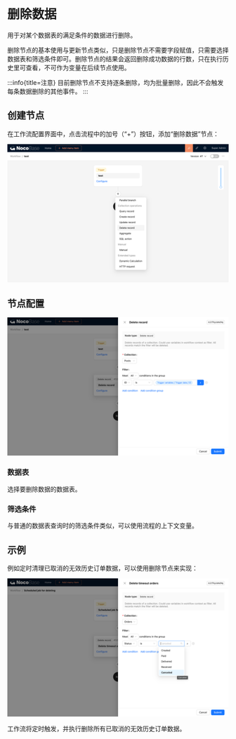 # 删除数据

用于对某个数据表的满足条件的数据进行删除。

删除节点的基本使用与更新节点类似，只是删除节点不需要字段赋值，只需要选择数据表和筛选条件即可。删除节点的结果会返回删除成功数据的行数，只在执行历史里可查看，不可作为变量在后续节点使用。

:::info{title=注意}
目前删除节点不支持逐条删除，均为批量删除，因此不会触发每条数据删除的其他事件。
:::

## 创建节点

在工作流配置界面中，点击流程中的加号（“+”）按钮，添加“删除数据”节点：

![创建删除数据节点](./ca9d34fb-df6b-4b8a-bd14-9b4473e546c8.png)

## 节点配置

![删除节点_节点配置](./6cdd0036-3188-43f5-b956-916af6afcb01.png)

### 数据表

选择要删除数据的数据表。

### 筛选条件

与普通的数据表查询时的筛选条件类似，可以使用流程的上下文变量。

## 示例

例如定时清理已取消的无效历史订单数据，可以使用删除节点来实现：

![删除节点_示例_节点配置](./ec0e0802-eae1-4201-ac8c-471f3458ee93.png)

工作流将定时触发，并执行删除所有已取消的无效历史订单数据。
